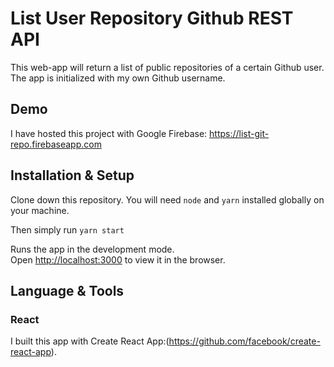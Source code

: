 
# List User Repository Github REST API 

This web-app will return a list of public repositories of a certain Github user.  <br />
The app is initialized with my own Github username.

## Demo

I have hosted this project with Google Firebase: https://list-git-repo.firebaseapp.com

## Installation & Setup

Clone down this repository. You will need `node` and `yarn` installed globally on your machine.

Then simply run `yarn start`

Runs the app in the development mode.<br />
Open [http://localhost:3000](http://localhost:3000) to view it in the browser.

## Language & Tools

### React
I built this app with Create React App:(https://github.com/facebook/create-react-app).
